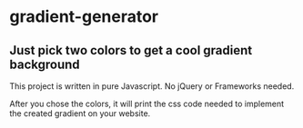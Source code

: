 # gradient-generator

## Just pick two colors to get a cool gradient background

This project is written in pure Javascript. No jQuery or Frameworks needed.

After you chose the colors, it will print the css code needed to implement the created gradient on your website.

